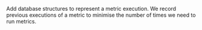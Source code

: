 Add database structures to represent a metric execution.
We record previous executions of a metric to minimise the number of times we need to run metrics.
